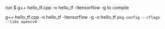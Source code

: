 run 
$ g++ hello_tf.cpp -o hello_tf -ltensorflow -g
to compile

g++ hello_tf.cpp -o hello_tf -ltensorflow -g -o hello_tf `pkg-config --cflags --libs opencv4`